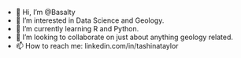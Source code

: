 - 👋 Hi, I’m @Basalty
- 👀 I’m interested in Data Science and Geology.
- 🌱 I’m currently learning R and Python.
- 💞️ I’m looking to collaborate on just about anything geology related.
- 📫 How to reach me: linkedin.com/in/tashinataylor 

<!---
Basalty/Basalty is a ✨ special ✨ repository because its `README.md` (this file) appears on your GitHub profile.
You can click the Preview link to take a look at your changes.
--->
